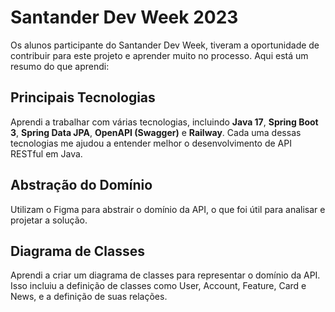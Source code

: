 # Santander Dev Week 2023 

Os alunos participante do Santander Dev Week, tiveram a oportunidade de contribuir para este projeto e aprender muito no processo. Aqui está um resumo do que aprendi:

## Principais Tecnologias
Aprendi a trabalhar com várias tecnologias, incluindo **Java 17**, **Spring Boot 3**, **Spring Data JPA**, **OpenAPI (Swagger)** e **Railway**. Cada uma dessas tecnologias me ajudou a entender melhor o desenvolvimento de API RESTful em Java.

## Abstração do Domínio
Utilizam o Figma para abstrair o domínio da API, o que foi útil para analisar e projetar a solução.

## Diagrama de Classes
Aprendi a criar um diagrama de classes para representar o domínio da API. Isso incluiu a definição de classes como User, Account, Feature, Card e News, e a definição de suas relações.

